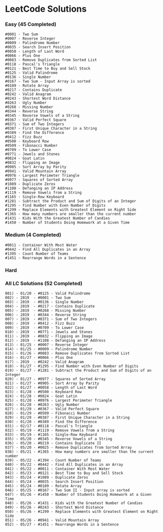 # LeetCode Solutions

### Easy (45 Completed)

    #0001 - Two Sum
    #0007 - Reverse Integer
    #0009 - Palindrome Number
    #0035 - Search Insert Position
    #0058 - Length of Last Word
    #0066 - Plus One
    #0083 - Remove Duplicates from Sorted List
    #0118 - Pascal's Triangle
    #0121 - Best Time to Buy and Sell Stock
    #0125 - Valid Palindrome
    #0136 - Single Number
    #0167 - Two Sum - Input Array is sorted
    #0189 - Rotate Array
    #0217 - Contains Duplicate
    #0242 - Valid Anagram
    #0243 - Shortest Word Distance
    #0263 - Ugly Number
    #0268 - Missing Number
    #0344 - Reverse String
    #0345 - Reverse Vowels of a String
    #0367 - Valid Perfect Square
    #0371 - Sum of Two Integers
    #0387 - First Unique Character in a String
    #0389 - Find the Difference
    #0412 - Fizz Buzz
    #0500 - Keyboard Row
    #0509 - Fibonacci Number
    #0709 - To Lower Case
    #0771 - Jewels and Stones
    #0824 - Goat Latin
    #0832 - Flipping an Image
    #0905 - Sort Array by Parity
    #0941 - Valid Mountain Array
    #0976 - Largest Perimeter Triangle
    #0977 - Squares of Sorted Array
    #1089 - Duplicate Zeros
    #1108 - Defanging an IP Address
    #1119 - Remove Vowels from a String
    #1165 - Single-Row Keyboard
    #1281 - Subtract the Product and Sum of Digits of an Integer
    #1295 - Find Number with Even Number of Digits
    #1299 - Replace Elements with Greatest Element on Right Side
    #1365 - How many numbers are smaller than the current number
    #1431 - Kids With the Greatest Number of Candies
    #1450 - Number of Students Doing Homework at a Given Time

### Medium (4 Completed)

    #0011 - Container With Most Water
    #0442 - Find All Duplicates in an Array
    #1395 - Count Number of Teams
    #1451 - Rearrange Words in a Sentence

### Hard


### All LC Solutions (52 Completed) 

    001) - 01/20 - #0125 - Valid Palindrome
    002) - 2019  - #0001 - Two Sum
    003) - 2019  - #0136 - Single Number
    004) - 2019  - #0217 - Contains Duplicate
    005) - 2019  - #0268 - Missing Number
    006) - 2019  - #0344 - Reverse String
    007) - 2019  - #0371 - Sum of Two Integers
    008) - 2019  - #0412 - Fizz Buzz
    009) - 2019  - #0709 - To Lower Case
    010) - 2019  - #0771 - Jewels and Stones
    011) - 2019  - #0832 - Flipping an Image
    012) - 2019  - #1108 - Defanging an IP Address
    013) - 01/25 - #0007 - Reverse Integer
    014) - 01/25 - #0009 - Palindrome Number
    015) - 01/26 - #0083 - Remove Duplicates from Sorted List
    016) - 01/27 - #0066 - Plus One
    017) - 2019  - #0242 - Valid Anagram
    018) - 01/27 - #1295 - Find Number with Even Number of Digits
    019) - 01/27 - #1281 - Subtract the Product and Sum of Digits of an Integer
    020) - 01/27 - #0977 - Squares of Sorted Array
    021) - 01/27 - #0905 - Sort Array by Parity
    022) - 01/27 - #0058 - Length of Last Word
    023) - 01/28 - #0500 - Keyboard Row
    024) - 01/28 - #0824 - Goat Latin
    025) - 01/28 - #0976 - Largest Perimeter Triangle
    026) - 01/28 - #0263 - Ugly Number
    027) - 01/29 - #0367 - Valid Perfect Square
    028) - 01/29 - #0509 - Fibonacci Number
    029) - 01/29 - #0387 - First Unique Character in a String
    030) - 01/20 - #0389 - Find the Difference
    031) - 02/17 - #0118 - Pascal's Triangle
    032) - 05/19 - #1119 - Remove Vowels from a String
    033) - 05/19 - #1165 - Single-Row Keyboard
    035) - 05/20 - #0345 - Reverse Vowels of a String
    036) - 05/20 - #0219 - Contains Duplicate II
    037) - 05/20 - #0025 - Remove Duplicates from Sorted Array
    038) - 05/21 - #1365 - How many numbers are smaller than the current number
    039) - 05/22 - #1394 - Count Number of Teams
    040) - 05/22 - #0442 - Find All Duplicates in an Array
    041) - 05/22 - #0011 - Container With Most Water
    042) - 05/23 - #0121 - Best Time to Buy and Sell Stock
    043) - 05/24 - #1089 - Duplicate Zeros
    044) - 05/24 - #0035 - Search Insert Position
    045) - 05/24 - #0189 - Rotate Array
    046) - 05/25 - #0167 - Two Sum II - Input array is sorted
    047) - 05/26 - #1450 - Number of Students Doing Homework at a Given Time
    048) - 05/26 - #1431 - Kids with the Greatest Number of Candies
    049) - 05/26 - #0243 - Shortest Word Distance
    050) - 05/26 - #1299 - Replace Elements with Greatest Element on Right Side
    051) - 05/26 - #0941 - Valid Mountain Array
    052) - 05/27 - #1451 - Rearrange Words in a Sentence